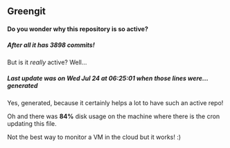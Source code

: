 ## Greengit

#### Do you wonder why this repository is so active?

##### After all it has 3898 commits!

But is it *really* active? Well...

##### Last update was on Wed Jul 24 at 06:25:01 when those lines were... generated

Yes, generated, because it certainly helps a lot to have such an active repo!

Oh and there was **84%** disk usage on the machine
where there is the cron updating this file.

Not the best way to monitor a VM in the cloud but it works! :)
